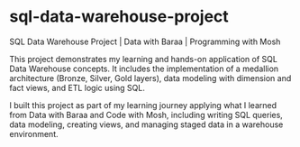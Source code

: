 # sql-data-warehouse-project
SQL Data Warehouse Project | Data with Baraa | Programming with Mosh


This project demonstrates my learning and hands-on application of SQL Data Warehouse concepts. 
It includes the implementation of a medallion architecture (Bronze, Silver, Gold layers), data modeling with dimension and fact views, and ETL logic using SQL.

I built this project as part of my learning journey applying what I learned from Data with Baraa and Code with Mosh, 
including writing SQL queries, data modeling, creating views, and managing staged data in a warehouse environment.

